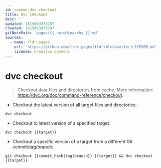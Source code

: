 ```yaml
---
id: common.dvc-checkout
title: Dvc Checkout
desc: ''
updated: 1615663978707
created: 1615663978707
gitNotePath: 'pages/{{ noteHiearchy }}.md'
sources:
  - name: tldr-pages
    url: 'https://github.com/tldr-pages/tldr/blob/master/LICENSE.md'
    license: Creative Commons
---
```

# dvc checkout

> Checkout data files and directories from cache.
> More information: <https://dvc.org/doc/command-reference/checkout>.

- Checkout the latest version of all target files and directories:

`dvc checkout`

- Checkout to latest version of a specified target:

`dvc checkout {{target}}`

- Checkout a specific version of a target from a different Git commit/tag/branch:

`git checkout {{commit_hash|tag|branch}} {{target}} && dvc checkout {{target}}`

